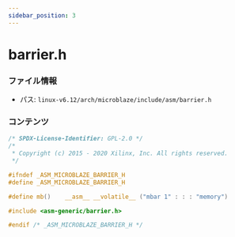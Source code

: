 ```yaml
---
sidebar_position: 3
---
```

# barrier.h

### ファイル情報

- パス: `linux-v6.12/arch/microblaze/include/asm/barrier.h`

### コンテンツ

```h
/* SPDX-License-Identifier: GPL-2.0 */
/*
 * Copyright (c) 2015 - 2020 Xilinx, Inc. All rights reserved.
 */

#ifndef _ASM_MICROBLAZE_BARRIER_H
#define _ASM_MICROBLAZE_BARRIER_H

#define mb()	__asm__ __volatile__ ("mbar 1" : : : "memory")

#include <asm-generic/barrier.h>

#endif /* _ASM_MICROBLAZE_BARRIER_H */

```
